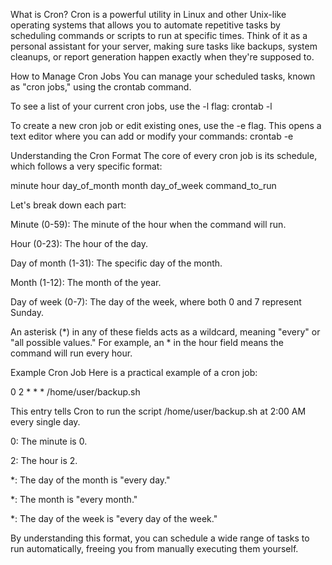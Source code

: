 What is Cron?
Cron is a powerful utility in Linux and other Unix-like operating systems that allows you to automate repetitive tasks by scheduling commands or scripts to run at specific times. Think of it as a personal assistant for your server, making sure tasks like backups, system cleanups, or report generation happen exactly when they're supposed to.

How to Manage Cron Jobs
You can manage your scheduled tasks, known as "cron jobs," using the crontab command.

To see a list of your current cron jobs, use the -l flag:
crontab -l

To create a new cron job or edit existing ones, use the -e flag. This opens a text editor where you can add or modify your commands:
crontab -e

Understanding the Cron Format
The core of every cron job is its schedule, which follows a very specific format:

minute hour day\_of\_month month day\_of\_week command\_to\_run

Let's break down each part:

Minute (0-59): The minute of the hour when the command will run.

Hour (0-23): The hour of the day.

Day of month (1-31): The specific day of the month.

Month (1-12): The month of the year.

Day of week (0-7): The day of the week, where both 0 and 7 represent Sunday.

An asterisk (\*) in any of these fields acts as a wildcard, meaning "every" or "all possible values." For example, an \* in the hour field means the command will run every hour.

Example Cron Job
Here is a practical example of a cron job:

0 2 \* \* \* /home/user/backup.sh

This entry tells Cron to run the script /home/user/backup.sh at 2:00 AM every single day.

0: The minute is 0.

2: The hour is 2.

\*: The day of the month is "every day."

\*: The month is "every month."

\*: The day of the week is "every day of the week."

By understanding this format, you can schedule a wide range of tasks to run automatically, freeing you from manually executing them yourself.
